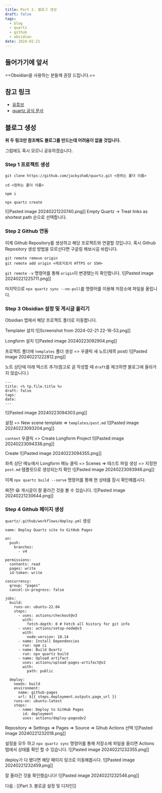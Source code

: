 ```yaml
---
title: Part 2. 블로그 생성
draft: false
tags:
  - blog
  - quartz
  - github
  - obsidian
date: 2024-02-21
---
```


## 들어가기에 앞서

==Obsidian을 사용하는 분들께 권장 드립니다.==

## 참고 링크

- [유튜브](https://www.youtube.com/watch?v=6s6DT1yN4dw)
- [quartz 공식 문서](https://quartz.jzhao.xyz/)

## 블로그 생성

**위 두 링크만 참조해도 블로그를 만드는데 어려움이 없을 것입니다.**

그럼에도 혹시 모르니 공유하겠습니다.

### Step 1 프로젝트 생성

```
git clone https://github.com/jackyzha0/quartz.git <원하는 폴더 이름>

cd <원하는 폴더 이름>

npm i

npx quartz create
```

![[Pasted image 20240221220740.png]]
Empty Quartz -> Treat links as shortest path 순으로 선택합니다.

### Step 2 Github 연동

이제 Github Repository를 생성하고 해당 프로젝트와 연결할 것입니다. 혹시 Github Repository 생성 방법을 모르신다면 구글링 해보시길 바랍니다.

```
git remote remove origin
git remote add origin <레포지토리 HTTPS or SSH>
```

`git remote -v` 명령어를 통해 `origin`이 변경됐는지 확인합니다.
![[Pasted image 20240221225711.png]]

마지막으로 `npx quartz sync --no-pull`를 명령어를 이용해 저장소에 파일을 올립니다.

### Step 3 Obsidian 설정 및 게시글 올리기

Obsidian 앱에서 해당 프로젝트 폴더로 이동합니다.

Templater 설치
![[Screenshot from 2024-02-21 22-16-53.png]]

Longform 설치
![[Pasted image 20240223092904.png]]

프로젝트 폴더에 `templates` 폴더 생성 => 우클릭 새 노트(제목 post)
![[Pasted image 20240221222812.png]]

노트 상단에 아래 텍스트 추가(참고로 글 작성할 때 `draft`를 체크하면 블로그에 올라가지 않습니다.)
```
---
title: <% tp.file.title %>
draft: false
tags: 
date:
---
```

![[Pasted image 20240223094303.png]]

설정 => New scene template => `templates/post.md`
![[Pasted image 20240223093204.png]]

`content` 우클릭 => Create Longform Project
![[Pasted image 20240223094338.png]]

Create
![[Pasted image 20240223094355.png]]

좌측 상단 메뉴에서 Longform 메뉴 클릭 => Scenes => 테스트 파일 생성 => 지정한 `post.md` 템플릿으로 생성되는지 확인
![[Pasted image 20240223093946.png]]

이제  `npx quartz build --serve` 명령어를 통해 현 상태를 잠시 확인해봅시다.

짜잔! 😆 게시글이 잘 올라간 것을 볼 수 있습니다.
![[Pasted image 20240221230644.png]]

### Step 4 Github 페이지 생성

`quartz/.github/workflows/deploy.yml` 생성

```
name: Deploy Quartz site to GitHub Pages

on:
  push:
    branches:
      - v4

permissions:
  contents: read
  pages: write
  id-token: write

concurrency:
  group: "pages"
  cancel-in-progress: false

jobs:
  build:
    runs-on: ubuntu-22.04
    steps:
      - uses: actions/checkout@v3
        with:
          fetch-depth: 0 # Fetch all history for git info
      - uses: actions/setup-node@v3
        with:
          node-version: 18.14
      - name: Install Dependencies
        run: npm ci
      - name: Build Quartz
        run: npx quartz build
      - name: Upload artifact
        uses: actions/upload-pages-artifact@v2
        with:
          path: public

  deploy:
    needs: build
    environment:
      name: github-pages
      url: ${{ steps.deployment.outputs.page_url }}
    runs-on: ubuntu-latest
    steps:
      - name: Deploy to GitHub Pages
        id: deployment
        uses: actions/deploy-pages@v2
```

Repository => Settings => Pages => Source => Gihub Actions 선택
![[Pasted image 20240221232018.png]]

설정을 모두 하고 `npx quartz sync` 명령어를 통해 저장소에 파일을 올리면 Actions 탭에서 상태를 확인 할 수 있습니다.
![[Pasted image 20240221232355.png]]

deploy가 다 됐다면 해당 페이지 링크로 이동해봅시다.
![[Pasted image 20240221232459.png]]

잘 올라간 것을 확인했습니다!
![[Pasted image 20240221232546.png]]

다음 : [[Part 3. 블로글 설정 및 디자인]]
